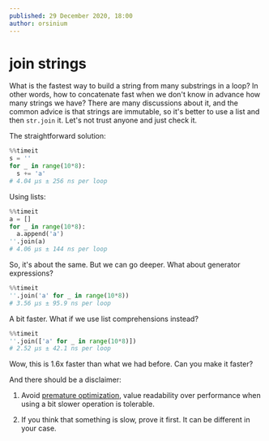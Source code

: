 ```yaml
---
published: 29 December 2020, 18:00
author: orsinium
---
```


# join strings

What is the fastest way to build a string from many substrings in a loop? In other words, how to concatenate fast when we don't know in advance how many strings we have? There are many discussions about it, and the common advice is that strings are immutable, so it's better to use a list and then `str.join` it. Let's not trust anyone and just check it.

The straightforward solution:

```python
%%timeit
s = ''
for _ in range(10*8):
  s += 'a'
# 4.04 µs ± 256 ns per loop
```

Using lists:

```python
%%timeit
a = []
for _ in range(10*8):
  a.append('a')
''.join(a)
# 4.06 µs ± 144 ns per loop
```

So, it's about the same. But we can go deeper. What about generator expressions?

```python
%%timeit
''.join('a' for _ in range(10*8))
# 3.56 µs ± 95.9 ns per loop
```

A bit faster. What if we use list comprehensions instead?

```python
%%timeit
''.join(['a' for _ in range(10*8)])
# 2.52 µs ± 42.1 ns per loop
```

Wow, this is 1.6x faster than what we had before. Can you make it faster?

And there should be a disclaimer:

1. Avoid [premature optimization](http://wiki.c2.com/?PrematureOptimization), value readability over performance when using a bit slower operation is tolerable.

2. If you think that something is slow, prove it first. It can be different in your case.
